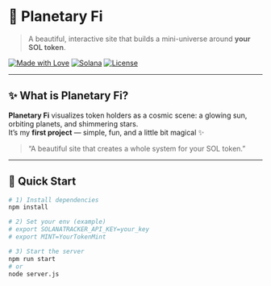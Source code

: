 # 🌌 Planetary Fi

> A beautiful, interactive site that builds a mini-universe around **your SOL token**.

[![Made with Love](https://img.shields.io/badge/Made%20with-Love-ff69b4.svg)](#)
[![Solana](https://img.shields.io/badge/Solana-Mainnet-14f195.svg)](#)
[![License](https://img.shields.io/badge/License-MIT-blue.svg)](#)

---

## ✨ What is Planetary Fi?

**Planetary Fi** visualizes token holders as a cosmic scene: a glowing sun, orbiting planets, and shimmering stars.  
It’s my **first project** — simple, fun, and a little bit magical ✨

> “A beautiful site that creates a whole system for your SOL token.”

---

## 🚀 Quick Start

```bash
# 1) Install dependencies
npm install

# 2) Set your env (example)
# export SOLANATRACKER_API_KEY=your_key
# export MINT=YourTokenMint

# 3) Start the server
npm run start
# or
node server.js
